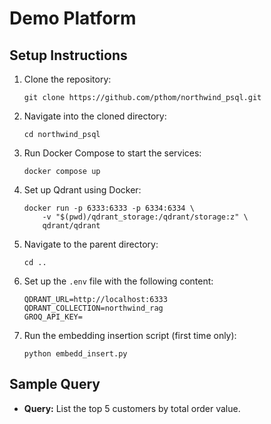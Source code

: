 # Demo Platform

## Setup Instructions

1. Clone the repository:
   ```
   git clone https://github.com/pthom/northwind_psql.git
   ```

2. Navigate into the cloned directory:
   ```
   cd northwind_psql
   ```

3. Run Docker Compose to start the services:
   ```
   docker compose up
   ```

4. Set up Qdrant using Docker:
   ```
   docker run -p 6333:6333 -p 6334:6334 \
       -v "$(pwd)/qdrant_storage:/qdrant/storage:z" \
       qdrant/qdrant
   ```

5. Navigate to the parent directory:
   ```
   cd ..
   ```


6. Set up the `.env` file with the following content:
   ```
   QDRANT_URL=http://localhost:6333
   QDRANT_COLLECTION=northwind_rag
   GROQ_API_KEY=
   ```

7. Run the embedding insertion script (first time only):
   ```
   python embedd_insert.py
   ```

## Sample Query

- **Query:** List the top 5 customers by total order value.
